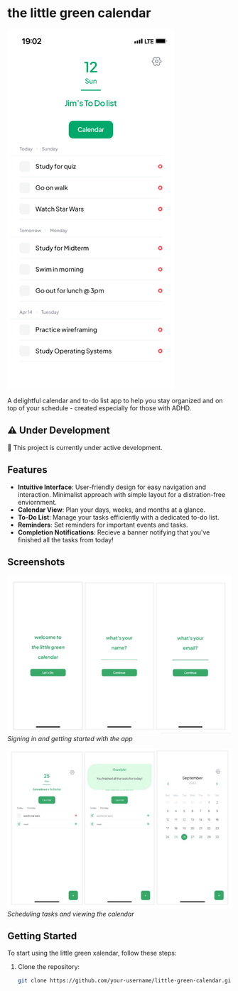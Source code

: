 # the little green calendar

![The Little Green Calendar](phone.png)

A delightful calendar and to-do list app to help you stay organized and on top of your schedule - created especially for those with ADHD.

## ⚠️ Under Development

🚧 This project is currently under active development.

## Features

- **Intuitive Interface**: User-friendly design for easy navigation and interaction. Minimalist approach with simple layout for a distration-free enviornment.
- **Calendar View**: Plan your days, weeks, and months at a glance.
- **To-Do List**: Manage your tasks efficiently with a dedicated to-do list.
- **Reminders**: Set reminders for important events and tasks.
- **Completion Notifications**: Recieve a banner notifying that you've finished all the tasks from today!

## Screenshots

![Screenshot 1](270505387-b7003efb-80d0-48c2-bdf4-e374caaec7a5.jpg)  
*Signing in and getting started with the app*

![Screenshot 2](270505409-63b34831-3feb-47ad-a551-df3aff3fe3ed.jpg)  
*Scheduling tasks and viewing the calendar*

## Getting Started

To start using the little green xalendar, follow these steps:

1. Clone the repository:

   ```bash
   git clone https://github.com/your-username/little-green-calendar.git
